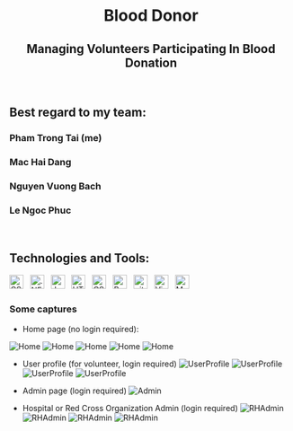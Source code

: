 <h1 align="center">Blood Donor</h1>
<h2 align="center">Managing Volunteers Participating In Blood Donation</h2>
</br>

<h2>Best regard to my team: </h2>
<h3>Pham Trong Tai (me)</h3>
<h3>Mac Hai Dang</h3>
<h3>Nguyen Vuong Bach</h3>
<h3>Le Ngoc Phuc</h3>
</br>

<h2>Technologies and Tools:</h2>
<span><img src="https://img.shields.io/badge/CSharp-282C34?logo=csharp&logoColor=239120" alt="CSharp logo" title="CSharp" height="25" /></span>
&nbsp;
<span><img src="https://img.shields.io/badge/.NET-282C34?logo=.net&logoColor=512BD4" alt=".NET logo" title=".NET" height="25" /></span>
&nbsp;
<span><img src="https://img.shields.io/badge/JavaScript-282C34?logo=javascript&logoColor=F7DF1E" alt="JavaScript logo" title="JavaScript" height="25" /></span>
&nbsp;
<span><img src="https://img.shields.io/badge/HTML5-282C34?logo=html5&logoColor=E34F26" alt="HTML5 logo" title="HTML5" height="25" /></span>
&nbsp;
<span><img src="https://img.shields.io/badge/CSS3-282C34?logo=css3&logoColor=1572B6" alt="CSS3 logo" title="CSS3" height="25" /></span>
&nbsp;
<span><img src="https://img.shields.io/badge/Bootstrap-282C34?logo=bootstrap&logoColor=7952B3" alt="Bootstrap logo" title="Bootstrap" height="25" /></span>
&nbsp;
<span><img src="https://img.shields.io/badge/git-282C34?logo=git&logoColor=F05032" alt="git logo" title="git" height="25" /></span>
&nbsp;
<span><img src="https://img.shields.io/badge/VisualStudio-282C34?logo=visual-studio&logoColor=5C2D91" alt="Visual Studio logo" title="Visual Studio" height="25" /></span>
&nbsp;
<span><img src="https://img.shields.io/badge/MSSQL-282C34?logo=MicrosoftSQLServer&logoColor=CC2927" alt="MSSQL logo" title="MSSQL" height="25" /></span>
&nbsp;
<br>

### Some captures
- Home page (no login required):

![Home](/github-imgs/HomePage_1.png)
![Home](/github-imgs/HomePage_2.png)
![Home](/github-imgs/HomePage_3.png)
![Home](/github-imgs/HomePage_4.png)
![Home](/github-imgs/HomePage_5.png)

- User profile (for volunteer, login required)
![UserProfile](/github-imgs/NotificationAfterRegister.png)
![UserProfile](/github-imgs/UserProfileGeneral.png)
![UserProfile](/github-imgs/UserProfileDetail.png)
![UserProfile](/github-imgs/Achievement.png)

- Admin page (login required)
![Admin](/github-imgs/AdminPage.png)

- Hospital or Red Cross Organization Admin (login required)
![RHAdmin](/github-imgs/RHAdminPage_1.png)
![RHAdmin](/github-imgs/RHAdminPage_2.png)
![RHAdmin](/github-imgs/RHAdminPage_3.png)
![RHAdmin](/github-imgs/RHAdminPage_4.png)
